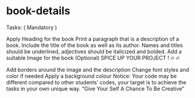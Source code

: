# book-details
Tasks:
( Mandatory )

Apply Heading for the book
Print a paragraph that is a description of a book.
Include the title of the book as well as its author.
Names and titles should be underlined, adjectives should be italicized and bolded.
Add a suitable Image for the book
(Optional) SPICE UP YOUR PROJECT ! :fire: :fire:

Add borders around the image and the description
Change font styles and color if needed
Apply a background colour
Notice:
Your code may be different compared to other students’ codes, your target is to achieve the tasks in your own unique way. “Give Your Self A Chance To Be Creative”
